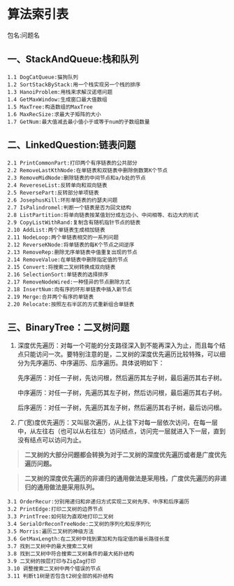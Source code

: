 # 算法索引表 #
包名:问题名
## 一、StackAndQueue:栈和队列 ##
    1.1 DogCatQueue:猫狗队列
    1.2 SortStackByStack:用一个栈实现另一个栈的排序
    1.3 HanoiProblem:用栈来求解汉诺塔问题
    1.4 GetMaxWindow:生成窗口最大值数组
    1.5 MaxTree:构造数组的MaxTree
    1.6 MaxRecSize:求最大子矩阵的大小
    1.7 GetNum:最大值减去最小值小于或等于num的子数组数量
## 二、LinkedQuestion:链表问题 ##
    2.1 PrintCommonPart:打印两个有序链表的公共部分
    2.2 RemoveLastKthNode:在单链表和双链表中删除倒数第K个节点
    2.3 RemoveMidNode:删除链表的中间节点和a/b处的节点
    2.4 RevereseList:反转单向和双向链表
    2.5 ReversePart:反转部分单项链表
    2.6 JosephusKill:环形单链表的约瑟夫问题
    2.7 IsPalindromel:判断一个链表是否为回文结构
    2.8 ListPartition:将单向链表按某值划分成左边小、中间相等、右边大的形式
    2.9 CopyListWithRand:复制含有随机指针节点的链表
    2.10 AddList:两个单链表生成相加链表
    2.11 NodeLoop:两个单链表相交的一系列问题
    2.12 ReverseKNode:将单链表的每K个节点之间逆序
    2.13 RemoveRep:删除无序单链表中值重复出现的节点
    2.14 RemoveValue:在单链表中删除指定值的节点
    2.15 Convert:将搜索二叉树转换成双向链表
    2.16 SelectionSort:单链表的选择排序
    2.17 RemoveNodeWired:一种怪异的节点删除方式
    2.18 InsertNum:向有序的环形单链表中插入新节点
    2.19 Merge:合并两个有序的单链表
    2.20 Relocate:按照左右半区的方式重新组合单链表
## 三、BinaryTree：二叉树问题 ##
 
1. 深度优先遍历：对每一个可能的分支路径深入到不能再深入为止，而且每个结点只能访问一次。要特别注意的是，二叉树的深度优先遍历比较特殊，可以细分为先序遍历、中序遍历、后序遍历。具体说明如下：


    先序遍历：对任一子树，先访问根，然后遍历其左子树，最后遍历其右子树。
    
    中序遍历：对任一子树，先遍历其左子树，然后访问根，最后遍历其右子树。
    
    后序遍历：对任一子树，先遍历其左子树，然后遍历其右子树，最后访问根。

2. 广(宽)度优先遍历：又叫层次遍历，从上往下对每一层依次访问，在每一层中，从左往右（也可以从右往左）访问结点，访问完一层就进入下一层，直到没有结点可以访问为止。　　　

> **二叉树的大部分问题都会转换为对于二叉树的深度优先遍历或者是广度优先遍历问题。**

> **二叉树的深度优先遍历的非递归的通用做法是采用栈，广度优先遍历的非递归的通用做法是采用队列。**

    3.1 OrderRecur:分别用递归和非递归方式实现二叉树先序、中序和后序遍历
	3.2 PrintEdge:打印二叉树的边界节点
	3.3 PrintTree:如何较为直观地打印二叉树
	3.4 SerialOrReconTreeNode:二叉树的序列化和反序列化
	3.5 Morris:遍历二叉树的神级方法
	3.6 GetMaxLength:在二叉树中找到累加和为指定值的最长路径长度
	3.7 找到二叉树中的最大搜索二叉树
	3.8 找到二叉树中符合搜索二叉树条件的最大拓扑结构
	3.9 二叉树的按层打印与ZigZag打印
	3.10 调整搜索二叉树中两个错误的节点
	3.11 判断t1树是否包含t2树全部的拓扑结构
